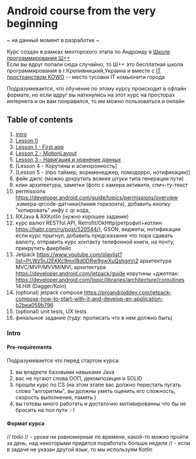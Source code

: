 # Android course from the very beginning
~ на данный момент в разработке ~  

Курс создан в рамках менторского этапа по Андроиду в [Школе программирования Ш++](https://programming.kr.ua/ua/)  
Если вы вдруг попали сюда случайно, то Ш++ это бесплатная школа программирования в г.Кропивницкий,Украина 
и вместе с [IT пространством KOWO](https://kowo.me/) -- место тусовки IT комьюнити города
   
Подразумевается, что обучение по этому курсу происходит в офлайн формате, но если вдруг вы наткнулись на этот курс на 
просторах интернета и он вам понравился, то им можно пользоваться и онлайн 


## Table of contents
1. [Intro](readme.md#Intro) 
2. [Lesson 0](lessons/lesson__0.md)
3. [Lesson 1 - First app](lessons/lesson_1.md)
4. [Lesson 2 - MotionLayout](lessons/lesson_2.md)
5. [Lesson 3 - Навигация и хранение данных](lessons/lesson_3.md)
6. [Lesson 4 - Корутины и асинхронность]
7. [Lesson 5 - (про таймер, воркменеджер, помодорро, нотификации)]
8. фейк джпс (можно докрутить всякие штуки типа генерации пути)
8. клин архитектура, заметки (фото с камера активити, спич-ту-текст
9. permissions	https://developer.android.com/guide/topics/permissions/overview ,камера-qrcode-датчики(линия горизонта), добавить кнопку "копировать" инфу с qr кода,
10. RXJava & RXKotlin (нужно хорошее задание)
11. курс валют 	RESTful API, Retrofit/OkHttp(ретрофит+котлин	https://habr.com/ru/post/520544/), GSON, виджеты, нотификации если курс прыгнул, добавить предсказание что пора сдавать валюту,  отправить курс контакту телефонной книги, на почту, прикрутить фаербейс
13. Jetpack	https://www.youtube.com/playlist?list=PLWz5rJ2EKKc9mxIBd0DRw9gwXuQshgmn2 
архитектура MVC/MVP/MVVM/MVI, архитектура	https://developer.android.com/jetpack/guide
корутины +джетпак: https://developer.android.com/topic/libraries/architecture/coroutines
14.Hilt (Dagger/Koin)
15. (optional) jetpack compose	https://proandroiddev.com/jetpack-compose-how-to-start-with-it-and-develop-an-application-b2bea059b796
16. (optional) unit tests, UX tests
17. финальное задание (туду: прописать что в нем должно быть)

### Intro 
#### Pre-requirements 
Подразумевается что перед стартом курса:
1. вы владеете базовыми навыками Java
2. вас не пугают слова ООП, декомпозиция и SOLID
3. прошли курс по CS (на этом этапе вас должно перестать пугать слово "алгоритмы", 
вы должны уметь оценить его сложность, скорость выполнения, память ) 
4. вы готовы много работать и достаточно мотивированны что бы не бросить на пол пути :-) 

#### Формат курса 
// todo 
// - уроки не равномерные по времени, какой-то можно пройти за день, над некоторыми придется поработать больше недели 
// - если в задаче не указан другой язык, то мы используем Kotlin
